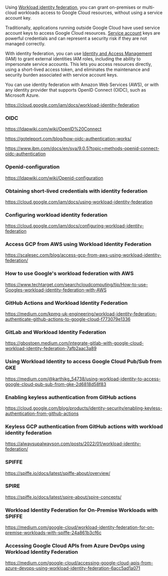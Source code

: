 Using [Workload identity federation](https://cloud.google.com/iam/docs/workload-identity-federation), you can grant on-premises or multi-cloud workloads access to Google Cloud resources, without using a service account key.


Traditionally, applications running outside Google Cloud have used service account keys to access Google Cloud resources. [Service account](Service-accounts) keys are powerful credentials and can represent a security risk if they are not managed correctly.

With identity federation, you can use [Identity and Access Management](IAM) (IAM) to grant external identities IAM roles, including the ability to impersonate service accounts. This lets you access resources directly, using a short-lived access token, and eliminates the maintenance and security burden associated with service account keys.

You can use identity federation with Amazon Web Services (AWS), or with any identity provider that supports OpenID Connect (OIDC), such as Microsoft Azure.


https://cloud.google.com/iam/docs/workload-identity-federation

### OIDC

https://ldapwiki.com/wiki/OpenID%20Connect


https://goteleport.com/blog/how-oidc-authentication-works/

https://www.ibm.com/docs/en/sva/9.0.5?topic=methods-openid-connect-oidc-authentication


### Openid-configuration

https://ldapwiki.com/wiki/Openid-configuration




### Obtaining short-lived credentials with identity federation 

https://cloud.google.com/iam/docs/using-workload-identity-federation

### Configuring workload identity federation

https://cloud.google.com/iam/docs/configuring-workload-identity-federation

### Access GCP from AWS using Workload Identity Federation

https://scalesec.com/blog/access-gcp-from-aws-using-workload-identity-federation/


### How to use Google's workload federation with AWS


https://www.techtarget.com/searchcloudcomputing/tip/How-to-use-Googles-workload-identity-federation-with-AWS

### GitHub Actions and Workload Identity Federation

https://medium.com/kpmg-uk-engineering/workload-identity-federation-authenticate-github-actions-to-google-cloud-f773079e1336

### GitLab and Workload Identity Federation

https://gbostoen.medium.com/integrate-gitlab-with-google-cloud-workload-identity-federation-7afb2aac3a89

### Using Workload Identity to access Google Cloud Pub/Sub from GKE

https://medium.com/@karthikg_54738/using-workload-identity-to-access-google-cloud-pub-sub-from-gke-2d6818d58f83

### Enabling keyless authentication from GitHub actions

https://cloud.google.com/blog/products/identity-security/enabling-keyless-authentication-from-github-actions


### Keyless GCP authentication from GitHub actions with workload identity federation

https://alwaysupalwayson.com/posts/2022/01/workload-identity-federation/



### SPIFFE


https://spiffe.io/docs/latest/spiffe-about/overview/


### SPIRE

https://spiffe.io/docs/latest/spire-about/spire-concepts/


### Workload Identity Federation for On-Premise Workloads with SPIFFE

https://medium.com/google-cloud/workload-identity-federation-for-on-premise-workloads-with-spiffe-24a861b3cf6c

### Accessing Google Cloud APIs from Azure DevOps using Workload Identity Federation

https://medium.com/google-cloud/accessing-google-cloud-apis-from-azure-devops-using-workload-identity-federation-6acc5ad1a071
